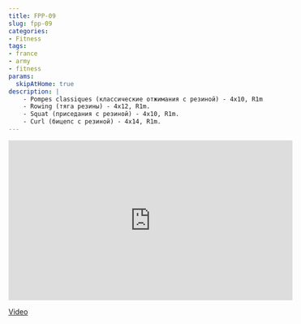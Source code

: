 ```yaml
---
title: FPP-09
slug: fpp-09
categories:
- Fitness
tags:
- france
- army
- fitness
params:
  skipAtHome: true
description: |
    - Pompes classiques (классические отжимания с резиной) - 4x10, R1m.
    - Rowing (тяга резины) - 4x12, R1m.
    - Squat (приседания с резиной) - 4x10, R1m.
    - Curl (бицепс с резиной) - 4x14, R1m.
---
```

<iframe width="560" height="315" src="https://www.youtube.com/embed/JD0g6c0IJrY?si=JL8ObMfsSB2KfSUJ" title="YouTube video player" frameborder="0" allow="accelerometer; autoplay; clipboard-write; encrypted-media; gyroscope; picture-in-picture; web-share" allowfullscreen></iframe>

[Video](https://youtu.be/JD0g6c0IJrY?si=JL8ObMfsSB2KfSUJ)
